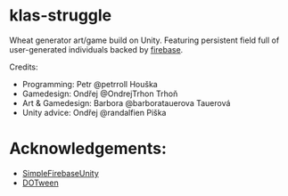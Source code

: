 # klas-struggle
Wheat generator art/game build on Unity. Featuring persistent field full of user-generated individuals backed by [firebase](https://firebase.google.com/).

Credits: 
- Programming: Petr @petrroll Houška
- Gamedesign: Ondřej @OndrejTrhon Trhoň
- Art & Gamedesign: Barbora @barboratauerova Tauerová
- Unity advice: Ondřej @randalfien Piška

# Acknowledgements: 
- [SimpleFirebaseUnity](https://github.com/dkrprasetya/simple-firebase-unity)
- [DOTween](http://dotween.demigiant.com/)
